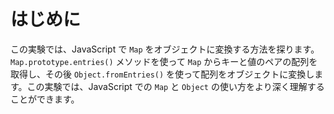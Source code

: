 # はじめに

この実験では、JavaScript で `Map` をオブジェクトに変換する方法を探ります。`Map.prototype.entries()` メソッドを使って `Map` からキーと値のペアの配列を取得し、その後 `Object.fromEntries()` を使って配列をオブジェクトに変換します。この実験では、JavaScript での `Map` と `Object` の使い方をより深く理解することができます。
